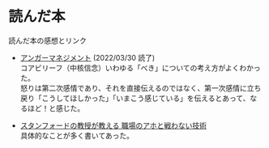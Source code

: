 # 読んだ本

読んだ本の感想とリンク

* [アンガーマネジメント](https://www.amazon.co.jp/%E3%82%A2%E3%83%B3%E3%82%AC%E3%83%BC%E3%83%9E%E3%83%8D%E3%82%B8%E3%83%A1%E3%83%B3%E3%83%88-%E6%97%A5%E7%B5%8C%E6%96%87%E5%BA%AB-%E6%88%B8%E7%94%B0-%E4%B9%85%E5%AE%9F/dp/4532114209) (2022/03/30 読了)   
コアビリーフ（中核信念）いわゆる「べき」についての考え方がよくわかった。  
怒りは第二次感情であり、それを直接伝えるのではなく、第一次感情に立ち戻り「こうしてほしかった」「いまこう感じている」を伝えるとあって、なるほど！と感じた。

* [スタンフォードの教授が教える 職場のアホと戦わない技術](https://www.amazon.co.jp/%E3%82%B9%E3%82%BF%E3%83%B3%E3%83%95%E3%82%A9%E3%83%BC%E3%83%89%E3%81%AE%E6%95%99%E6%8E%88%E3%81%8C%E6%95%99%E3%81%88%E3%82%8B-%E8%81%B7%E5%A0%B4%E3%81%AE%E3%82%A2%E3%83%9B%E3%81%A8%E6%88%A6%E3%82%8F%E3%81%AA%E3%81%84%E6%8A%80%E8%A1%93-%E3%83%AD%E3%83%90%E3%83%BC%E3%83%88%E3%83%BBI%E3%83%BB%E3%82%B5%E3%83%83%E3%83%88%E3%83%B3/dp/4797396156)  
具体的なことが多く書いてあった。
